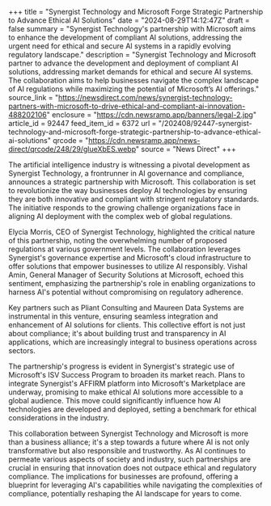 +++
title = "Synergist Technology and Microsoft Forge Strategic Partnership to Advance Ethical AI Solutions"
date = "2024-08-29T14:12:47Z"
draft = false
summary = "Synergist Technology's partnership with Microsoft aims to enhance the development of compliant AI solutions, addressing the urgent need for ethical and secure AI systems in a rapidly evolving regulatory landscape."
description = "Synergist Technology and Microsoft partner to advance the development and deployment of compliant AI solutions, addressing market demands for ethical and secure AI systems. The collaboration aims to help businesses navigate the complex landscape of AI regulations while maximizing the potential of Microsoft’s AI offerings."
source_link = "https://newsdirect.com/news/synergist-technology-partners-with-microsoft-to-drive-ethical-and-compliant-ai-innovation-488202106"
enclosure = "https://cdn.newsramp.app/banners/legal-2.jpg"
article_id = 92447
feed_item_id = 6372
url = "/202408/92447-synergist-technology-and-microsoft-forge-strategic-partnership-to-advance-ethical-ai-solutions"
qrcode = "https://cdn.newsramp.app/news-direct/qrcode/248/29/glueXbES.webp"
source = "News Direct"
+++

<p>The artificial intelligence industry is witnessing a pivotal development as Synergist Technology, a frontrunner in AI governance and compliance, announces a strategic partnership with Microsoft. This collaboration is set to revolutionize the way businesses deploy AI technologies by ensuring they are both innovative and compliant with stringent regulatory standards. The initiative responds to the growing challenge organizations face in aligning AI deployment with the complex web of global regulations.</p><p>Elycia Morris, CEO of Synergist Technology, highlighted the critical nature of this partnership, noting the overwhelming number of proposed regulations at various government levels. The collaboration leverages Synergist's governance expertise and Microsoft's cloud infrastructure to offer solutions that empower businesses to utilize AI responsibly. Vishal Amin, General Manager of Security Solutions at Microsoft, echoed this sentiment, emphasizing the partnership's role in enabling organizations to harness AI's potential without compromising on regulatory adherence.</p><p>Key partners such as Pliant Consulting and Maureen Data Systems are instrumental in this venture, ensuring seamless integration and enhancement of AI solutions for clients. This collective effort is not just about compliance; it's about building trust and transparency in AI applications, which are increasingly integral to business operations across sectors.</p><p>The partnership's progress is evident in Synergist's strategic use of Microsoft's ISV Success Program to broaden its market reach. Plans to integrate Synergist's AFFIRM platform into Microsoft's Marketplace are underway, promising to make ethical AI solutions more accessible to a global audience. This move could significantly influence how AI technologies are developed and deployed, setting a benchmark for ethical considerations in the industry.</p><p>This collaboration between Synergist Technology and Microsoft is more than a business alliance; it's a step towards a future where AI is not only transformative but also responsible and trustworthy. As AI continues to permeate various aspects of society and industry, such partnerships are crucial in ensuring that innovation does not outpace ethical and regulatory compliance. The implications for businesses are profound, offering a blueprint for leveraging AI's capabilities while navigating the complexities of compliance, potentially reshaping the AI landscape for years to come.</p>